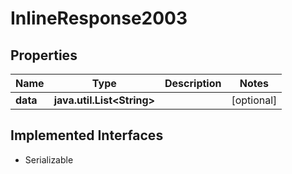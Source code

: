 

# InlineResponse2003


## Properties

Name | Type | Description | Notes
------------ | ------------- | ------------- | -------------
**data** | **java.util.List&lt;String&gt;** |  |  [optional]


## Implemented Interfaces

* Serializable


